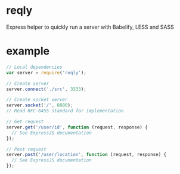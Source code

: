 # reqly
Express helper to quickly run a server with Babelify, LESS and SASS

# example
```javascript
// Local dependencies
var server = require('reqly');

// Create server
server.connect('./src', 3333);

// Create socket server
server.socket('/', 8080);
// Read RFC-6455 standard for implementation

// Get request
server.get('/user/id', function (request, response) {
  // See ExpressJS documentation
});

// Post request
server.post('/user/location', function (request, response) {
  // See ExpressJS documentation
});
```
